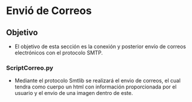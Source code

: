 
# Envió de Correos
## Objetivo
- El objetivo de esta sección es la conexión y posterior envío de correos electrónicos con el protocolo SMTP.
### ScriptCorreo.py
- Mediante el protocolo Smtlib se realizará el envio de correos, el cual tendra como cuerpo un html con información proporcionada por el usuario y el envio de una imagen dentro de este. 
